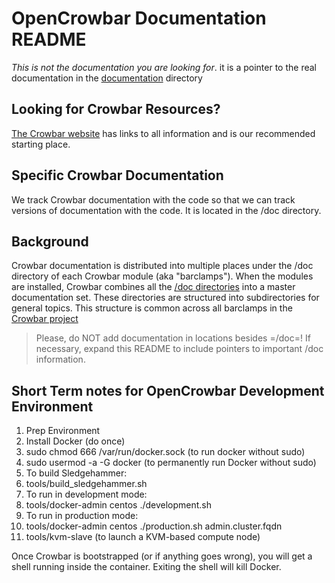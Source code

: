 # OpenCrowbar Documentation README

_This is not the documentation you are looking for_. it is a pointer to the real documentation in the [documentation](/doc/README.md) directory

## Looking for Crowbar Resources?

[The Crowbar website](http://crowbar.github.io) has links to all information and is our recommended starting place.

## Specific Crowbar Documentation 

We track Crowbar documentation with the code so that we can track versions of documentation with the code.  It is located in the /doc directory.

## Background
Crowbar documentation is distributed into multiple places under the /doc directory of each Crowbar module (aka "barclamps").  When the modules are installed, Crowbar combines all the [/doc directories](/doc/README.md) into a master documentation set.  These directories are structured into subdirectories for general topics.  This structure is common across all barclamps in the [Crowbar project](https://github.com/crowbar/)

> Please, do NOT add documentation in locations besides =/doc=!  If necessary, expand this README to include pointers to important /doc information.

## Short Term notes for OpenCrowbar Development Environment

1. Prep Environment
  1. Install Docker (do once)
  1. sudo chmod 666 /var/run/docker.sock (to run docker without sudo)
  1. sudo usermod -a -G docker <your-user> (to permanently run Docker
  without sudo)
2. To build Sledgehammer:
  1. tools/build_sledgehammer.sh
2. To run in development mode:
  1. tools/docker-admin centos ./development.sh
3. To run in production mode:
  1. tools/docker-admin centos ./production.sh admin.cluster.fqdn
  1. tools/kvm-slave (to launch a KVM-based compute node)

Once Crowbar is bootstrapped (or if anything goes wrong), you will get a shell running inside the container.  Exiting the shell will kill Docker.

